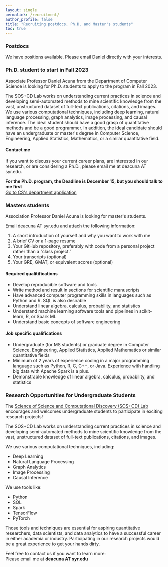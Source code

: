 ```yaml
---
layout: single
permalink: /recruitment/
author_profile: false
title: "Recruiting postdocs, Ph.D. and Master's students"
toc: true
---
```


### Postdocs

We have positions available. Please email Daniel directly with your interests. 

### Ph.D. student to start in Fall 2023 

Associate Professor Daniel Acuna from the Department of Computer Science is looking for Ph.D. students to apply to the program in Fall 2023. 

The SOS+CD Lab works on understanding current practices in science and developing semi-automated methods to mine scientific knowledge from the vast,  unstructured dataset of full-text publications, citations, and images. We use various computational techniques, including deep learning, natural language processing,  graph analytics, image processing, and causal inference. The ideal student should have a good grasp of 
 quantitative methods and be a good programmer. In addition, the ideal candidate should have an undergraduate or master's degree in  Computer Science, Engineering, Applied Statistics, Mathematics, or a similar quantitative field.
 
#### Contact me  

If you want to discuss your current career plans, are interested in our research, or are considering a Ph.D., please email me at deacuna AT syr.edu.

__For the Ph.D. program, the Deadline is December 15, but you should talk to me first__   
[Go to CS's department application](https://www.colorado.edu/cs/academics/graduate-programs/doctor-philosophy)

### Masters students

Association Professor Daniel Acuna is looking for master's students.

Email deacuna AT syr.edu and attach the following information:
1. A short introduction of yourself and why you want to work with me
2. A brief CV or a 1-page resume
3. Your GitHub repository, preferably with code from a personal project rather than a “class project.”
4. Your transcripts (optional)
5. Your GRE, GMAT, or equivalent scores (optional)

#### Required qualitifications

- Develop reproducible software and tools
- Write method and result in sections for scientific manuscripts
- Have advanced computer programming skills in languages such as Python and R. SQL is also desirable
- Understand linear algebra, calculus, probability, and statistics
- Understand machine learning software tools and pipelines in scikit-learn, R, or Spark ML
- Understand basic concepts of software engineering

#### Job specific qualifications

- Undergraduate (for MS students) or graduate degree in Computer Science, Engineering, Applied Statistics, 
Applied Mathematics or similar quantitative fields
- Minimum of 2 years of experience coding in a major programming language such as Python, R, C, C++, or Java. 
Experience with handling big data with Apache Spark is a plus.
- Demonstrable knowledge of linear algebra, calculus, probability, and statistics

### Research Opportunities for Undergraduate Students  
  
The [Science of Science and Computational Discovery (SOS+CD) Lab](https://scienceofscience.org) encourages and welcomes undergraduate students to participate in exciting research projects!

The SOS+CD Lab works on understanding current practices in science and developing semi-automated methods to mine scientific knowledge from the vast, unstructured dataset of full-text publications, citations, and images.   

We use various computational techniques, including:
- Deep Learning 
- Natural Language Processing
- Graph Analytics 
- Image Processing
- Causal Inference 

We use tools like:  
- Python
- SQL
- Spark
- TensorFlow
- PyTorch

Those tools and techniques are essential for aspiring quantitative researchers, data scientists, and data analytics to have a successful career in either academia or industry. Participating in our research projects would be a great experience to get your hands dirty.

Feel free to contact us if you want to learn more:  
Please email me at **deacuna AT syr.edu**
